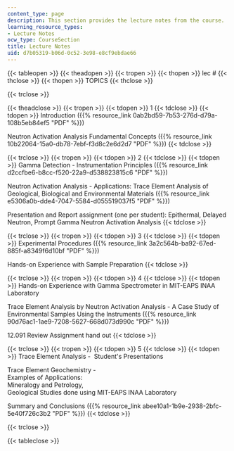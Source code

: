 ```yaml
---
content_type: page
description: This section provides the lecture notes from the course.
learning_resource_types:
- Lecture Notes
ocw_type: CourseSection
title: Lecture Notes
uid: d7b05319-b06d-0c52-3e98-e8cf9ebdae66
---
```


{{< tableopen >}}
{{< theadopen >}}
{{< tropen >}}
{{< thopen >}}
lec #
{{< thclose >}}
{{< thopen >}}
TOPICS
{{< thclose >}}

{{< trclose >}}

{{< theadclose >}}
{{< tropen >}}
{{< tdopen >}}
1
{{< tdclose >}}
{{< tdopen >}}
Introduction ({{% resource_link 0ab2bd59-7b53-276d-d79a-108b5eb84ef5 "PDF" %}})  
  
Neutron Activation Analysis Fundamental Concepts ({{% resource_link 10b22064-15a0-db78-7ebf-f3d8c2e6d2d7 "PDF" %}})
{{< tdclose >}}

{{< trclose >}}
{{< tropen >}}
{{< tdopen >}}
2
{{< tdclose >}}
{{< tdopen >}}
Gamma Detection - Instrumentation Principles ({{% resource_link d2ccfbe6-b8cc-f520-22a9-d538823815c6 "PDF" %}})  
  
Neutron Activation Analysis - Applications: Trace Element Analysis of Geological, Biological and Environmental Materials ({{% resource_link e5306a0b-dde4-7047-5584-d055519037f5 "PDF" %}})  
  
Presentation and Report assignment (one per student): Epithermal, Delayed Neutron, Prompt Gamma Neutron Activation Analysis
{{< tdclose >}}

{{< trclose >}}
{{< tropen >}}
{{< tdopen >}}
3
{{< tdclose >}}
{{< tdopen >}}
Experimental Procedures ({{% resource_link 3a2c564b-ba92-67ed-885f-a8349f6d10bf "PDF" %}})  
  
Hands-on Experience with Sample Preparation
{{< tdclose >}}

{{< trclose >}}
{{< tropen >}}
{{< tdopen >}}
4
{{< tdclose >}}
{{< tdopen >}}
Hands-on Experience with Gamma Spectrometer in MIT-EAPS INAA Laboratory  
  
Trace Element Analysis by Neutron Activation Analysis - A Case Study of Environmental Samples Using the Instruments ({{% resource_link 90d76ac1-1ae9-7208-5627-668d073d990c "PDF" %}})  
  
12.091 Review Assignment hand out
{{< tdclose >}}

{{< trclose >}}
{{< tropen >}}
{{< tdopen >}}
5
{{< tdclose >}}
{{< tdopen >}}
Trace Element Analysis -  Student's Presentations  
  
Trace Element Geochemistry -  
Examples of Applications:  
Mineralogy and Petrology,  
Geological Studies done using MIT-EAPS INAA Laboratory  
  
Summary and Conclusions ({{% resource_link abee10a1-1b9e-2938-2bfc-5e40f726c3b2 "PDF" %}})
{{< tdclose >}}

{{< trclose >}}

{{< tableclose >}}